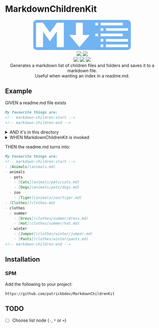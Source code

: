 # MarkdownChildrenKit

<p align="center">
    <img src="Assets/logo/logo.svg" width="320pt" alt="Markdown Logo with list">
    <br>
    <a href="https://swiftpackageindex.com/patrickbdev/MarkdownChildrenKit"><img src="https://img.shields.io/endpoint?url=https%3A%2F%2Fswiftpackageindex.com%2Fapi%2Fpackages%2Fpatrickbdev%2FMarkdownChildrenKit%2Fbadge%3Ftype%3Dplatforms"/></a>
    <a href="https://swiftpackageindex.com/patrickbdev/MarkdownChildrenKit"><img src="https://img.shields.io/endpoint?url=https%3A%2F%2Fswiftpackageindex.com%2Fapi%2Fpackages%2Fpatrickbdev%2FMarkdownChildrenKit%2Fbadge%3Ftype%3Dswift-versions"/></a>
    <br>
    <a href="https://github.com/apple/swift-package-manager" alt="MarkdownChildrenKit on Swift Package Manager"><img src="https://img.shields.io/badge/Swift%20Package%20Manager-compatible-brightgreen.svg" /></a>
    <a href="https://github.com/patrickbdev/MarkdownChildrenKit/actions/workflows/swift.yml"><img src="https://github.com/patrickbdev/MarkdownChildrenKit/actions/workflows/swift.yml/badge.svg"/></a>
    <a href="https://codecov.io/gh/patrickbdev/MarkdownChildrenKit"><img src="https://codecov.io/gh/patrickbdev/MarkdownChildrenKit/branch/develop/graph/badge.svg?token=O6FVY8NPLC"/></a>
    <br>
    Generates a markdown list of children files and folders and saves it to a markdown file.<br>
    Useful when wanting an index in a readme.md.
</p>

## Example
GIVEN a readme.md file exists

```markdown
My favourite things are:
<!-- markdown-children:start -->
<!-- markdown-children:end -->
```

<details>
	<summary>AND it's in this directory</summary>
	
<img src="Assets/readme/given.png" height="300pt" alt="Directory of files and folders">
</details>

<details>
	<summary>WHEN MarkdownChildrenKit is invoked</summary>
	
```swift
try MarkdownChildren().process(.init(
    url: URL(string: "../readme.md",
    nameType: .useH1,
    tagStart: "<!-- markdown-children:start -->",
    tagEnd: "<!-- markdown-children:end -->",
    saver: saver
))
``` 
</details>

THEN the readme.md turns into:

```markdown
My favourite things are:
<!-- markdown-children:start -->
- [Animals](animals.md)
- animals
  - pets
    - [Cats](animals/pets/cats.md)
    - [Dogs](animals/pets/dogs.md)
  - zoo
    - [Tiger](animals/zoo/tiger.md)
- [Clothes](clothes.md)
- clothes
  - summer
    - [Dress](clothes/summer/dress.md)
    - [Hat](clothes/summer/hat.md)
  - winter
    - [Jumper](clothes/winter/jumper.md)
    - [Pants](clothes/winter/pants.md)
<!-- markdown-children:end -->
```


## Installation

### SPM
Add the following to your project:  
```
https://github.com/patrickbdev/MarkdownChildrenKit
```

## TODO

- [ ] Choose list node (`-`, `*` or `+`)
